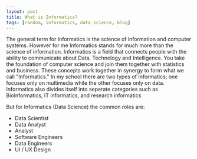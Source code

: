 ```yaml
---
layout: post
title: What is Informatics?
tags: [random, informatics, data_science, blog]
---
```


The general term for Informatics is the science of information and computer systems. However for me Informatics stands for much more than the science of information.
Informatics is a field that connects people with the ability to communicate about Data, Technology and Intelligence. You take the foundation of computer science and join
them together with statistics and business. These concepts work together in synergy to form what we call "Informatics." In my school there are two types of Informatics;
one focuses only on multimedia while the other focuses only on data. Informatics also divides itself into seperate categories such as BioInformatics, IT informatics, and research informatics

But for Informatics (Data Science) the common roles are:

- Data Scientist
- Data Analyst
- Analyst
- Software Engineers
- Data Engineers
- UI / UX Design

